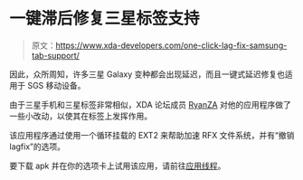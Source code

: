 # 一键滞后修复三星标签支持

> 原文：<https://www.xda-developers.com/one-click-lag-fix-samsung-tab-support/>

因此，众所周知，许多三星 Galaxy 变种都会出现延迟，而且一键式延迟修复也适用于 SGS 移动设备。

由于三星手机和三星标签非常相似，XDA 论坛成员 [RyanZA](http://forum.xda-developers.com/member.php?u=276697) 对他的应用程序做了一些小改动，以使其在标签上发挥作用。

该应用程序通过使用一个循环挂载的 EXT2 来帮助加速 RFX 文件系统，并有“撤销 lagfix”的选项。

要下载 apk 并在你的选项卡上试用该应用，请前往[应用线程](http://forum.xda-developers.com/showthread.php?t=823501)。